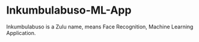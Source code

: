 # Inkumbulabuso-ML-App
Inkumbulabuso is a Zulu name, means Face Recognition, Machine Learning Application.

